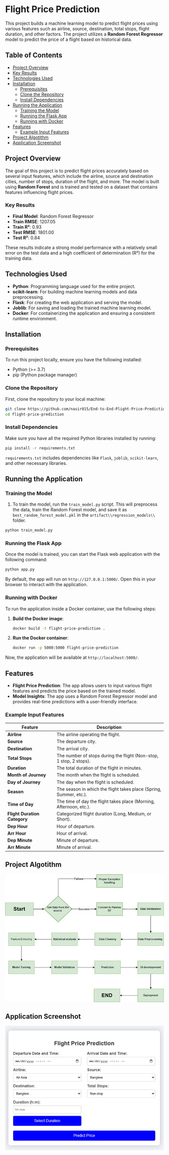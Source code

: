 
# Flight Price Prediction

This project builds a machine learning model to predict flight prices using various features such as airline, source, destination, total stops, flight duration, and other factors. The project utilizes a **Random Forest Regressor** model to predict the price of a flight based on historical data.

## Table of Contents
- [Project Overview](#project-overview)
- [Key Results](#key-results)
- [Technologies Used](#technologies-used)
- [Installation](#installation)
  - [Prerequisites](#prerequisites)
  - [Clone the Repository](#clone-the-repository)
  - [Install Dependencies](#install-dependencies)
- [Running the Application](#running-the-application)
  - [Training the Model](#training-the-model)
  - [Running the Flask App](#running-the-flask-app)
  - [Running with Docker](#running-with-docker)
- [Features](#features)
  - [Example Input Features](#example-input-features)
- [Project Algotithm](#project-algotithm)
- [Application Screenshot](#application-screenshot)

## Project Overview

The goal of this project is to predict flight prices accurately based on several input features, which include the airline, source and destination cities, number of stops, duration of the flight, and more. The model is built using **Random Forest** and is trained and tested on a dataset that contains features influencing flight prices.

### Key Results

- **Final Model**: Random Forest Regressor
- **Train RMSE**: 1207.05
- **Train R²**: 0.93
- **Test RMSE**: 1801.00
- **Test R²**: 0.84

These results indicate a strong model performance with a relatively small error on the test data and a high coefficient of determination (R²) for the training data.

## Technologies Used

- **Python**: Programming language used for the entire project.
- **scikit-learn**: For building machine learning models and data preprocessing.
- **Flask**: For creating the web application and serving the model.
- **Joblib**: For saving and loading the trained machine learning model.
- **Docker**: For containerizing the application and ensuring a consistent runtime environment.

## Installation

### Prerequisites

To run this project locally, ensure you have the following installed:

- Python (>= 3.7)
- pip (Python package manager)

### Clone the Repository

First, clone the repository to your local machine:

```bash
git clone https://github.com/nasir015/End-to-End-Plight-Price-Prediction.git
cd flight-price-prediction
```

### Install Dependencies

Make sure you have all the required Python libraries installed by running:

```bash
pip install -r requirements.txt
```

`requirements.txt` includes dependencies like `Flask`, `joblib`, `scikit-learn`, and other necessary libraries.

## Running the Application

### Training the Model

1. To train the model, run the `train_model.py` script. This will preprocess the data, train the Random Forest model, and save it as `best_random_forest_model.pkl` in the `artifact\\regression_models\\` folder.

```bash
python train_model.py
```

### Running the Flask App

Once the model is trained, you can start the Flask web application with the following command:

```bash
python app.py
```

By default, the app will run on `http://127.0.0.1:5000/`. Open this in your browser to interact with the application.

### Running with Docker

To run the application inside a Docker container, use the following steps:

1. **Build the Docker image**:
   ```bash
   docker build -t flight-price-prediction .
   ```

2. **Run the Docker container**:
   ```bash
   docker run -p 5000:5000 flight-price-prediction
   ```

Now, the application will be available at `http://localhost:5000/`.

## Features

- **Flight Price Prediction**: The app allows users to input various flight features and predicts the price based on the trained model.
- **Model Insights**: The app uses a Random Forest Regressor model and provides real-time predictions with a user-friendly interface.

### Example Input Features

| Feature                     | Description                                                        |
|-----------------------------|--------------------------------------------------------------------|
| **Airline**                  | The airline operating the flight.                                  |
| **Source**                   | The departure city.                                               |
| **Destination**              | The arrival city.                                                 |
| **Total Stops**              | The number of stops during the flight (Non-stop, 1 stop, 2 stops). |
| **Duration**                 | The total duration of the flight in minutes.                       |
| **Month of Journey**         | The month when the flight is scheduled.                            |
| **Day of Journey**           | The day when the flight is scheduled.                              |
| **Season**                   | The season in which the flight takes place (Spring, Summer, etc.). |
| **Time of Day**              | The time of day the flight takes place (Morning, Afternoon, etc.). |
| **Flight Duration Category** | Categorized flight duration (Long, Medium, or Short).             |
| **Dep Hour**                 | Hour of departure.                                                |
| **Arr Hour**                 | Hour of arrival.                                                  |
| **Dep Minute**               | Minute of departure.                                              |
| **Arr Minute**               | Minute of arrival.                                                |

## Project Algotithm
![Project-algorithm](https://github.com/nasir015/End-to-End-Plight-Price-Prediction/blob/main/image/Untitled%20Diagram.drawio.png)

## Application Screenshot
![app-ss](https://github.com/nasir015/End-to-End-Plight-Price-Prediction/blob/main/image/Screenshot_4.png)
